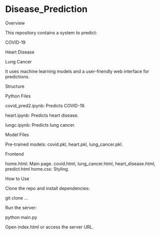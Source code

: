 # Disease_Prediction

Overview

This repository contains a system to predict:

COVID-19

Heart Disease

Lung Cancer

It uses machine learning models and a user-friendly web interface for predictions.

Structure

Python Files

covid_pred2.ipynb: Predicts COVID-19.

heart.ipynb: Predicts heart disease.

lungc.ipynb: Predicts lung cancer.

Model Files

Pre-trained models: covid.pkl, heart.pkl, lung_cancer.pkl.

Frontend

home.html: Main page.
covid.html, lung_cancer.html, heart_disease.html, predict.html
home.css: Styling.

How to Use

Clone the repo and install dependencies:

git clone ...

Run the server:

python main.py

Open index.html or access the server URL.
